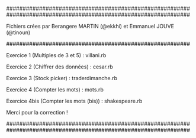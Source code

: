 ########################################################
########################################################

Fichiers crées par Berangere MARTIN (@ekkhi) et Emmanuel JOUVE (@tinoun)

########################################################

Exercice 1 (Multiples de 3 et 5) : villani.rb

Exercice 2 (Chiffrer des données) : cesar.rb

Exercice 3 (Stock picker) : traderdimanche.rb

Exercice 4 (Compter les mots) : mots.rb

Exercice 4bis (Compter les mots (bis)) : shakespeare.rb


Merci pour la correction ! 


########################################################
########################################################